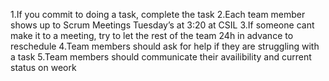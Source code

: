 1.If you commit to doing a task, complete the task
2.Each team member shows up to Scrum Meetings Tuesday’s at 3:20 at CSIL
3.If someone cant make it to a meeting, try to let the rest of the team 24h in advance to reschedule
4.Team members should ask for help if they are struggling with a task
5.Team members should communicate their availibility and current status on weork 
